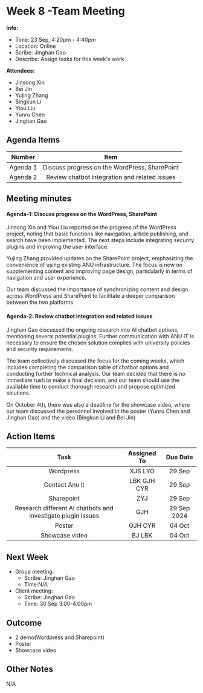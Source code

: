 # Week 8 -Team Meeting 
**Info:**
- Time: 23 Sep, 4:20pm - 4:40pm
- Location: Online
- Scribe: Jinghan Gao
- Describe: Assign tasks for this week's work

**Attendees:**
- Jinsong Xin
- Bei Jin
- Yujing Zhang
- Bingkun Li
- Yiou Liu
- Yunru Chen
- Jinghan Gao

## Agenda Items
| Number    |        Item                                            |
|:---------:|:------------------------------------------------------:|
| Agenda 1  | Discuss progress on the WordPress, SharePoint          |
| Agenda 2  | Review chatbot integration and related issues          |



## Meeting minutes
#### Agenda-1: Discuss progress on the WordPress, SharePoint
Jinsong Xin and Yiou Liu reported on the progress of the WordPress project, noting that basic functions like navigation, article publishing, and search have been implemented. The next steps include integrating security plugins and improving the user interface.

Yujing Zhang provided updates on the SharePoint project, emphasizing the convenience of using existing ANU infrastructure. The focus is now on supplementing content and improving page design, particularly in terms of navigation and user experience.

Our team discussed the importance of synchronizing content and design across WordPress and SharePoint to facilitate a deeper comparison between the two platforms.

#### Agenda-2: Review chatbot integration and related issues 
Jinghan Gao discussed the ongoing research into AI chatbot options, mentioning several potential plugins. Further communication with ANU IT is necessary to ensure the chosen solution complies with university policies and security requirements.

The team collectively discussed the focus for the coming weeks, which includes completing the comparison table of chatbot options and conducting further technical analysis. Our team decided that there is no immediate rush to make a final decision, and our team should use the available time to conduct thorough research and propose optimized solutions.

On October 4th, there was also a deadline for the showcase video, where our team discussed the personnel involved in the poster (Yunru Chen and Jinghan Gao) and the video (Bingkun Li and Bei Jin)

## Action Items
| Task                        | Assigned To  |  Due Date  |
|:---------------------------:|:------------:|:----------:|
| Wordpress                   |  XJS LYO     | 29 Sep     |
| Contact Anu it              |  LBK GJH CYR | 29 Sep     |
| Sharepoint                  |  ZYJ         | 29 Sep     |
|Research different AI chatbots and investigate plugin issues | GJH  | 29 Sep 2024 |
| Poster                      |  GJH CYR     | 04 Oct     |
| Showcase video              |  BJ LBK      | 04 Oct     |



## Next Week

- Group meeting:
  - Scribe: Jinghan Gao
  - Time:N/A
- Client meeting: 
  - Scribe: Jinghan Gao
  - Time: 30 Sep 3.00-4.00pm 
    
## Outcome
- 2 demo(Wordpress and Sharepoint)
- Poster
- Showcase video
## Other Notes
N/A